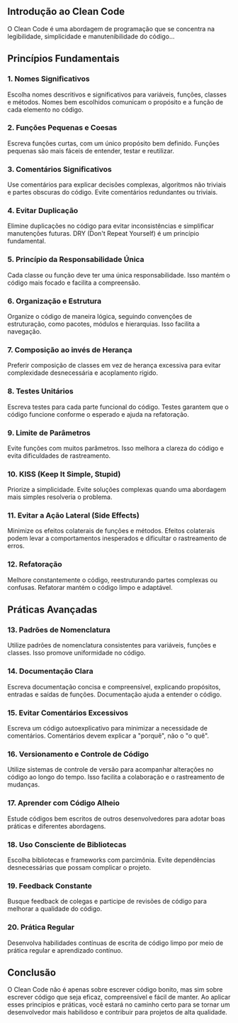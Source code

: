 <!DOCTYPE html>
<html>
<head>
  <title>Manual de Clean Code</title>
</head>
  <body>

  <h2>Introdução ao Clean Code</h2>
  <p>O Clean Code é uma abordagem de programação que se concentra na legibilidade, simplicidade e manutenibilidade do código...</p>

  <h2>Princípios Fundamentais</h2>

  <h3>1. Nomes Significativos</h3>
  <p>Escolha nomes descritivos e significativos para variáveis, funções, classes e métodos. Nomes bem escolhidos comunicam o propósito e a função de cada elemento no código.</p>

  <h3>2. Funções Pequenas e Coesas</h3>
  <p>Escreva funções curtas, com um único propósito bem definido. Funções pequenas são mais fáceis de entender, testar e reutilizar.</p>

  <h3>3. Comentários Significativos</h3>
  <p>Use comentários para explicar decisões complexas, algoritmos não triviais e partes obscuras do código. Evite comentários redundantes ou triviais.</p>

  <h3>4. Evitar Duplicação</h3>
  <p>Elimine duplicações no código para evitar inconsistências e simplificar manutenções futuras. DRY (Don't Repeat Yourself) é um princípio fundamental.</p>

  <h3>5. Princípio da Responsabilidade Única</h3>
  <p>Cada classe ou função deve ter uma única responsabilidade. Isso mantém o código mais focado e facilita a compreensão.</p>

  <h3>6. Organização e Estrutura</h3>
  <p>Organize o código de maneira lógica, seguindo convenções de estruturação, como pacotes, módulos e hierarquias. Isso facilita a navegação.</p>

  <h3>7. Composição ao invés de Herança</h3>
  <p>Preferir composição de classes em vez de herança excessiva para evitar complexidade desnecessária e acoplamento rígido.</p>

  <h3>8. Testes Unitários</h3>
  <p>Escreva testes para cada parte funcional do código. Testes garantem que o código funcione conforme o esperado e ajuda na refatoração.</p>

  <h3>9. Limite de Parâmetros</h3>
  <p>Evite funções com muitos parâmetros. Isso melhora a clareza do código e evita dificuldades de rastreamento.</p>

  <h3>10. KISS (Keep It Simple, Stupid)</h3>
  <p>Priorize a simplicidade. Evite soluções complexas quando uma abordagem mais simples resolveria o problema.</p>

  <h3>11. Evitar a Ação Lateral (Side Effects)</h3>
  <p>Minimize os efeitos colaterais de funções e métodos. Efeitos colaterais podem levar a comportamentos inesperados e dificultar o rastreamento de erros.</p>

  <h3>12. Refatoração</h3>
  <p>Melhore constantemente o código, reestruturando partes complexas ou confusas. Refatorar mantém o código limpo e adaptável.</p>

  <h2>Práticas Avançadas</h2>

  <h3>13. Padrões de Nomenclatura</h3>
  <p>Utilize padrões de nomenclatura consistentes para variáveis, funções e classes. Isso promove uniformidade no código.</p>

  <h3>14. Documentação Clara</h3>
  <p>Escreva documentação concisa e compreensível, explicando propósitos, entradas e saídas de funções. Documentação ajuda a entender o código.</p>

  <h3>15. Evitar Comentários Excessivos</h3>
  <p>Escreva um código autoexplicativo para minimizar a necessidade de comentários. Comentários devem explicar a "porquê", não o "o quê".</p>

  <h3>16. Versionamento e Controle de Código</h3>
  <p>Utilize sistemas de controle de versão para acompanhar alterações no código ao longo do tempo. Isso facilita a colaboração e o rastreamento de mudanças.</p>

  <h3>17. Aprender com Código Alheio</h3>
  <p>Estude códigos bem escritos de outros desenvolvedores para adotar boas práticas e diferentes abordagens.</p>

  <h3>18. Uso Consciente de Bibliotecas</h3>
  <p>Escolha bibliotecas e frameworks com parcimônia. Evite dependências desnecessárias que possam complicar o projeto.</p>

  <h3>19. Feedback Constante</h3>
  <p>Busque feedback de colegas e participe de revisões de código para melhorar a qualidade do código.</p>

  <h3>20. Prática Regular</h3>
  <p>Desenvolva habilidades contínuas de escrita de código limpo por meio de prática regular e aprendizado contínuo.</p>

  <h2>Conclusão</h2>
  <p>O Clean Code não é apenas sobre escrever código bonito, mas sim sobre escrever código que seja eficaz, compreensível e fácil de manter. Ao aplicar esses princípios e práticas, você estará no caminho certo para se tornar um desenvolvedor mais habilidoso e contribuir para projetos de alta qualidade.</p>
  </body>
</html>